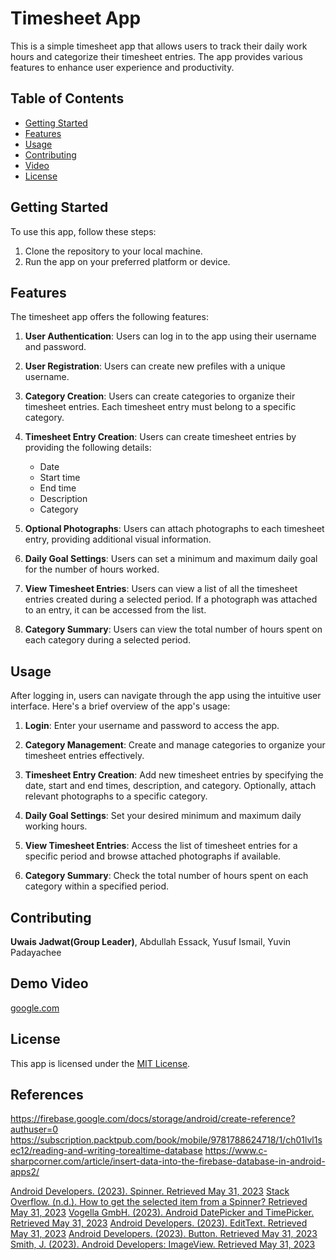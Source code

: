 # Timesheet App

This is a simple timesheet app that allows users to track their daily work hours and categorize their timesheet entries. The app provides various features to enhance user experience and productivity.

## Table of Contents
- [Getting Started](#getting-started)
- [Features](#features)
- [Usage](#usage)
- [Contributing](#contributing)
- [Video](#demo-video)
- [License](#license)

## Getting Started
To use this app, follow these steps:

1. Clone the repository to your local machine.
3. Run the app on your preferred platform or device.

## Features
The timesheet app offers the following features:

1. **User Authentication**: Users can log in to the app using their username and password.

2. **User Registration**: Users can create new prefiles with a unique username.

3. **Category Creation**: Users can create categories to organize their timesheet entries. Each timesheet entry must belong to a specific category.

3. **Timesheet Entry Creation**: Users can create timesheet entries by providing the following details:
   - Date
   - Start time
   - End time
   - Description
   - Category

4. **Optional Photographs**: Users can attach photographs to each timesheet entry, providing additional visual information.

5. **Daily Goal Settings**: Users can set a minimum and maximum daily goal for the number of hours worked.

6. **View Timesheet Entries**: Users can view a list of all the timesheet entries created during a selected period. If a photograph was attached to an entry, it can be accessed from the list.

7. **Category Summary**: Users can view the total number of hours spent on each category during a selected period.

## Usage
After logging in, users can navigate through the app using the intuitive user interface. Here's a brief overview of the app's usage:

1. **Login**: Enter your username and password to access the app.

2. **Category Management**: Create and manage categories to organize your timesheet entries effectively.

3. **Timesheet Entry Creation**: Add new timesheet entries by specifying the date, start and end times, description, and category. Optionally, attach relevant photographs to a specific category.

4. **Daily Goal Settings**: Set your desired minimum and maximum daily working hours.

5. **View Timesheet Entries**: Access the list of timesheet entries for a specific period and browse attached photographs if available.

6. **Category Summary**: Check the total number of hours spent on each category within a specified period.

## Contributing
**Uwais Jadwat(Group Leader)**, Abdullah Essack, Yusuf Ismail, Yuvin Padayachee

## Demo Video
[google.com](VIDEO)

## License
This app is licensed under the [MIT License](LICENSE).

## References

https://firebase.google.com/docs/storage/android/create-reference?authuser=0
https://subscription.packtpub.com/book/mobile/9781788624718/1/ch01lvl1sec12/reading-and-writing-torealtime-database
https://www.c-sharpcorner.com/article/insert-data-into-the-firebase-database-in-android-apps2/

[Android Developers. (2023). Spinner. Retrieved May 31, 2023](https://developer.android.com/reference/android/widget/Spinner)
[Stack Overflow. (n.d.). How to get the selected item from a Spinner? Retrieved May 31, 2023](https://stackoverflow.com/questions/13377361/how-to-get-the-selected-item-from-spinner)
[Vogella GmbH. (2023). Android DatePicker and TimePicker. Retrieved May 31, 2023](http://www.vogella.com/tutorials/AndroidDatePicker/article.html)
[Android Developers. (2023). EditText. Retrieved May 31, 2023](https://developer.android.com/reference/android/widget/EditText)
[Android Developers. (2023). Button. Retrieved May 31, 2023](https://developer.android.com/reference/android/widget/Button)
[Smith, J. (2023). Android Developers: ImageView. Retrieved May 31, 2023](https://developer.android.com/reference/android/widget/ImageView.html)
